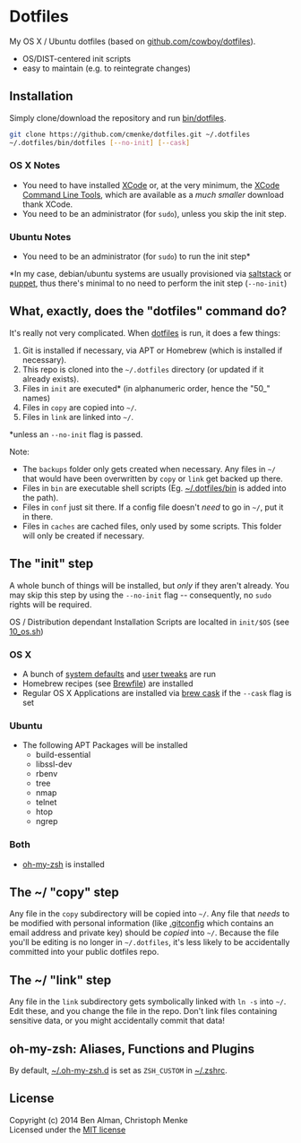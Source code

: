 # Dotfiles

My OS X / Ubuntu dotfiles (based on [github.com/cowboy/dotfiles](https://github.com/cowboy/dotfiles)).

* OS/DIST-centered init scripts
* easy to maintain (e.g. to reintegrate changes)


## Installation

Simply clone/download the repository and run [bin/dotfiles][dotfiles].

```sh
git clone https://github.com/cmenke/dotfiles.git ~/.dotfiles
~/.dotfiles/bin/dotfiles [--no-init] [--cask]
```

### OS X Notes

* You need to have installed [XCode](https://developer.apple.com/downloads/index.action?=xcode) or, at the very minimum, the [XCode Command Line Tools](https://developer.apple.com/downloads/index.action?=command%20line%20tools), which are available as a _much smaller_ download thank XCode.
* You need to be an administrator (for `sudo`), unless you skip the init step.

### Ubuntu Notes

* You need to be an administrator (for `sudo`) to run the init step*

*In my case, debian/ubuntu systems are usually provisioned via [saltstack](https://github.com/saltstack/salt) or [puppet](https://github.com/puppetlabs/puppet), thus there's minimal to no need to perform the init step (`--no-init`)


## What, exactly, does the "dotfiles" command do?

It's really not very complicated. When [dotfiles][dotfiles] is run, it does a few things:

1. Git is installed if necessary, via APT or Homebrew (which is installed if necessary).
2. This repo is cloned into the `~/.dotfiles` directory (or updated if it already exists).
3. Files in `init` are executed* (in alphanumeric order, hence the "50_" names)
4. Files in `copy` are copied into `~/`.
5. Files in `link` are linked into `~/`.

*unless an `--no-init` flag is passed.

Note:

* The `backups` folder only gets created when necessary. Any files in `~/` that would have been overwritten by `copy` or `link` get backed up there.
* Files in `bin` are executable shell scripts (Eg. [~/.dotfiles/bin][bin] is added into the path).
* Files in `conf` just sit there. If a config file doesn't _need_ to go in `~/`, put it in there.
* Files in `caches` are cached files, only used by some scripts. This folder will only be created if necessary.

[dotfiles]: bin/dotfiles
[bin]: bin

## The "init" step
A whole bunch of things will be installed, but _only_ if they aren't already. You may skip this step by using the `--no-init` flag -- consequently, no `sudo` rights will be required.

OS / Distribution dependant Installation Scripts are localted in `init/$OS` (see [10_os.sh](init/10_os.sh))

### OS X

* A bunch of [system defaults][osx_system] and [user tweaks][osx_user] are run
* Homebrew recipes (see [Brewfile][brewfile]) are installed
* Regular OS X Applications are installed via [brew cask][osx_cask] if the `--cask` flag is set

[osx_system]: init/osx/10_system_defaults.sh
[osx_user]: init/osx/20_user_defaults.sh
[osx_cask]: init/osx/45_packages-cask.sh
[brewfile]: conf/osx/Brewfile

### Ubuntu
* The following APT Packages will be installed
  * build-essential
  * libssl-dev
  * rbenv
  * tree
  * nmap
  * telnet
  * htop
  * ngrep

### Both
* [oh-my-zsh](#oh-my-zsh) is installed

## The ~/ "copy" step
Any file in the `copy` subdirectory will be copied into `~/`. Any file that _needs_ to be modified with personal information (like [.gitconfig](copy/.gitconfig) which contains an email address and private key) should be _copied_ into `~/`. Because the file you'll be editing is no longer in `~/.dotfiles`, it's less likely to be accidentally committed into your public dotfiles repo.

## The ~/ "link" step
Any file in the `link` subdirectory gets symbolically linked with `ln -s` into `~/`. Edit these, and you change the file in the repo. Don't link files containing sensitive data, or you might accidentally commit that data!

<a name="oh-my-zsh"></a>
## oh-my-zsh: Aliases, Functions and Plugins
By default, [~/.oh-my-zsh.d](link/.oh-my-zsh.d) is set as `ZSH_CUSTOM` in [~/.zshrc](link/.zshrc).

## License
Copyright (c) 2014 Ben Alman, Christoph Menke<br>
Licensed under the [MIT license](http://opensource.org/licenses/MIT/)
